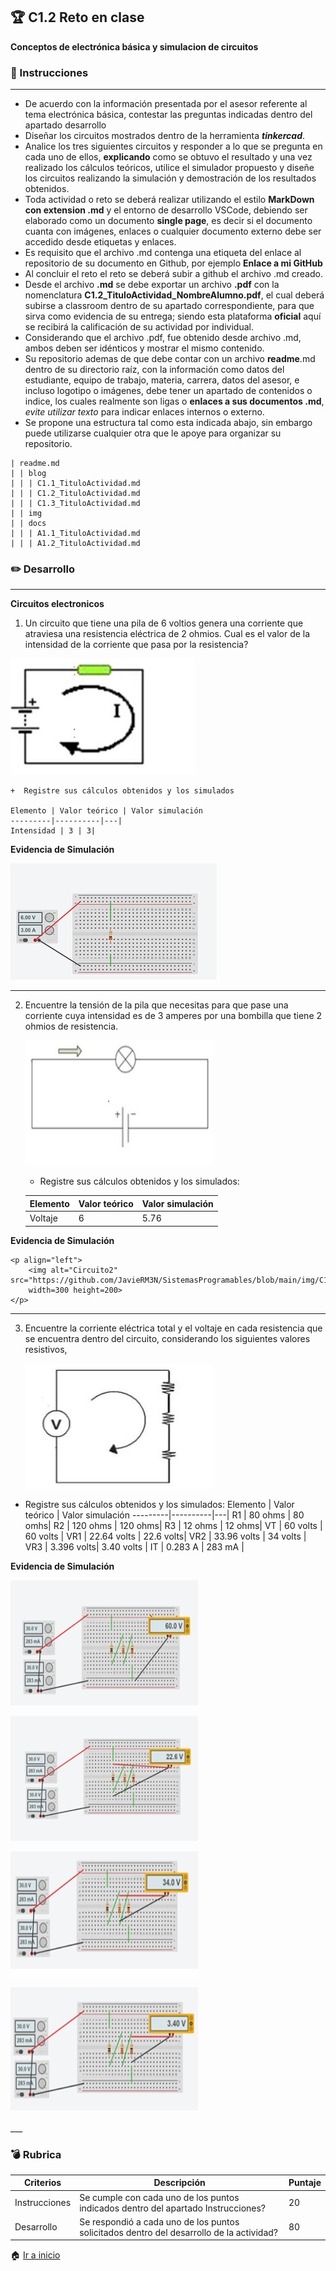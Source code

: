 ## :trophy: C1.2 Reto en clase

**Conceptos de electrónica básica y simulacion de circuitos**

### :blue_book: Instrucciones
___

- De acuerdo con la información presentada por el asesor referente al tema electrónica básica, contestar las preguntas indicadas dentro del apartado desarrollo 
- Diseñar los circuitos mostrados dentro de la herramienta ***tinkercad***.
- Analice los tres siguientes circuitos y responder a lo que se pregunta en cada uno de ellos, **explicando** como se obtuvo el resultado y una vez realizado los cálculos teóricos, utilice el simulador propuesto y diseñe los circuitos realizando la simulación y demostración de los resultados obtenidos.
- Toda actividad o reto se deberá realizar utilizando el estilo **MarkDown con extension .md** y el entorno de desarrollo VSCode, debiendo ser elaborado como un documento **single page**, es decir si el documento cuanta con imágenes, enlaces o cualquier documento externo debe ser accedido desde etiquetas y enlaces.
- Es requisito que el archivo .md contenga una etiqueta del enlace al repositorio de su documento en Github, por ejemplo **Enlace a mi GitHub**
- Al concluir el reto el reto se deberá subir a github el archivo .md creado.
- Desde el archivo **.md** se debe exportar un archivo **.pdf** con la nomenclatura **C1.2_TituloActividad_NombreAlumno.pdf**, el cual deberá subirse a classroom dentro de su apartado correspondiente, para que sirva como evidencia de su entrega; siendo esta plataforma **oficial** aquí se recibirá la calificación de su actividad por individual.
- Considerando que el archivo .pdf, fue obtenido desde archivo .md, ambos deben ser idénticos y mostrar el mismo contenido.
- Su repositorio ademas de que debe contar con un archivo **readme**.md dentro de su directorio raíz, con la información como datos del estudiante, equipo de trabajo, materia, carrera, datos del asesor, e incluso logotipo o imágenes, debe tener un apartado de contenidos o indice, los cuales realmente son ligas o **enlaces a sus documentos .md**, _evite utilizar texto_ para indicar enlaces internos o externo.
- Se propone una estructura tal como esta indicada abajo, sin embargo puede utilizarse cualquier otra que le apoye para organizar su repositorio.

``` 
| readme.md
| | blog
| | | C1.1_TituloActividad.md
| | | C1.2_TituloActividad.md
| | | C1.3_TituloActividad.md
| | img
| | docs
| | | A1.1_TituloActividad.md
| | | A1.2_TituloActividad.md
```

### :pencil2: Desarrollo
___
**Circuitos electronicos**

1. Un circuito que tiene una pila de 6 voltios genera una corriente que atraviesa una resistencia eléctrica de 2 ohmios. Cual es el valor de la intensidad de la corriente que pasa por la resistencia?

![](https://github.com/JavieRM3N/SistemasProgramables/blob/main/img/C.1.2.Ejercicio1.png)

    +  Registre sus cálculos obtenidos y los simulados 

    Elemento | Valor teórico | Valor simulación
    ---------|----------|---|
    Intensidad | 3 | 3|
    
**Evidencia de Simulación**
    
![](https://github.com/JavieRM3N/SistemasProgramables/blob/main/img/C1.2.Problema1.png)
  
___

2. Encuentre la tensión de la pila que necesitas para que pase una corriente cuya intensidad es de 3 amperes por una bombilla que tiene 2 ohmios de resistencia.

    <p align="left">
        <img alt="Circuito2" src="https://github.com/JavieRM3N/SistemasProgramables/blob/main/img/C.1.2.Ejercicio2.png" 
        width=300 height=200>
    </p>

    + Registre sus cálculos obtenidos y los simulados: 

    Elemento | Valor teórico | Valor simulación
    ---------|----------|---|
    Voltaje | 6 |5.76 |
**Evidencia de Simulación**

    <p align="left">
        <img alt="Circuito2" src="https://github.com/JavieRM3N/SistemasProgramables/blob/main/img/C1.2.Problema2.png" 
        width=300 height=200>
    </p>
  
___

3. Encuentre la corriente eléctrica total y el voltaje en cada resistencia que se encuentra dentro del circuito, considerando los siguientes valores resistivos,

    <p align="left">
        <img alt="Circuito3" src="https://github.com/JavieRM3N/SistemasProgramables/blob/main/img/C.1.2.Ejercicio3.png" 
        width=300 height=200>
    </p>

  + Registre sus cálculos obtenidos y los simulados: 
    Elemento | Valor teórico | Valor simulación
    ---------|----------|---|
    R1 | 80 ohms | 80 omhs|
    R2 | 120 ohms | 120 ohms|
    R3 | 12 ohms | 12 ohms|
    VT | 60 volts | 60 volts |
    VR1 | 22.64 volts | 22.6 volts|
    VR2 | 33.96 volts | 34 volts |
    VR3 | 3.396 volts| 3.40 volts |
    IT | 0.283 A  | 283 mA |

**Evidencia de Simulación**
<p align="left">
        <img alt="Circuito3" src="https://github.com/JavieRM3N/SistemasProgramables/blob/main/img/C1.2.Problema31.png" 
        width=300 height=200>
    </p>
<p align="left">
        <img alt="Circuito3" src="https://github.com/JavieRM3N/SistemasProgramables/blob/main/img/C1.2.Problema32.png" 
        width=300 height=200>
    </p>
<p align="left">
        <img alt="Circuito3" src="https://github.com/JavieRM3N/SistemasProgramables/blob/main/img/C1.2.Problema33.png" 
        width=300 height=200>
    </p>
<p align="left">
        <img alt="Circuito3" src="https://github.com/JavieRM3N/SistemasProgramables/blob/main/img/C1.2.Problema34.png" 
        width=300 height=200>
    </p>
___

### :bomb: Rubrica

| Criterios     | Descripción                                                                                  | Puntaje |
| ------------- | -------------------------------------------------------------------------------------------- | ------- |
| Instrucciones | Se cumple con cada uno de los puntos indicados dentro del apartado Instrucciones?            | 20 |
| Desarrollo    | Se respondió a cada uno de los puntos solicitados dentro del desarrollo de la actividad?     | 80      |

:house: [Ir a inicio](/docs/D0.1_FundamentosElectronicaBasica.md)
